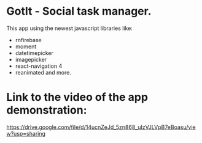 # GotIt - Social task manager.
This app using the newest javascript libraries like:
* rnfirebase
* moment
* datetimepicker
* imagepicker
* react-navigation 4
* reanimated
and more.

# Link to the video of the app demonstration:
https://drive.google.com/file/d/14ucnZeJd_5zn868_uIzVJLVpB7eBoasu/view?usp=sharing
